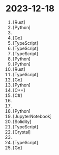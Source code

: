 # 2023-12-18

1. [](https://github.comundefined "Rust implementation of Namada, a Proof-of-Stake L1 for interchain asset-agnostic privacy") [Rust]
2. [](https://github.comundefined "") [Python]
3. [](https://github.comundefined "Outfit Anyone: Ultra-high quality virtual try-on for Any Clothing and Any Person") 
4. [](https://github.comundefined "The universal proxy platform") [Go]
5. [](https://github.comundefined "") [TypeScript]
6. [](https://github.comundefined "🤖 Lobe Chat - an open-source, high-performance chatbot framework that supports speech synthesis, multimodal, and extensible Function Call plugin system. Supports one-click free deployment of your private ChatGPT/LLM web application.") [TypeScript]
7. [](https://github.comundefined "Self-hosted photo and video backup solution directly from your mobile phone.") [TypeScript]
8. [](https://github.comundefined "A unified framework for 3D content generation.") [Python]
9. [](https://github.comundefined "Official repo for VGen: a holistic video generation ecosystem for video generation building on diffusion models") [Python]
10. [](https://github.comundefined "👁‍🗨 Rare and exotic sats") [Rust]
11. [](https://github.comundefined "Build an event organization web app like Eventbrite or Meetup with authentication, event management, search, filtering, categories, checkout, and payments using Next JS 14, Tailwind CSS, Shadcn, React Hook Form, Zod, Uploadthing, React-Datepicker, Mongoose, Clerk, and Stripe.") [TypeScript]
12. [](https://github.comundefined "World's most advanced database DevOps and CI/CD for Developer, DBA and Platform Engineering teams. The GitLab for database DevOps") [Go]
13. [](https://github.comundefined "Zulip server and web application. Open-source team chat that helps teams stay productive and focused.") [Python]
14. [](https://github.comundefined "Distribute and run LLMs with a single file.") [C++]
15. [](https://github.comundefined "Develop Desktop, Embedded, Mobile and WebAssembly apps with C# and XAML. The most popular .NET Foundation community project.") [C#]
16. [](https://github.comundefined "ai副业赚钱大集合，教你如何利用ai做一些副业项目，赚取更多额外收益。") 
17. [](https://github.comundefined "") 
18. [](https://github.comundefined "All things prompt engineering") [Python]
19. [](https://github.comundefined "") [JupyterNotebook]
20. [](https://github.comundefined "The ultimate, most advanced, security, DeFi, assembly, web3 auditor course ever created.") [Solidity]
21. [](https://github.comundefined "自动抓取更新iptv源 Autoupdate iptv sources") [TypeScript]
22. [](https://github.comundefined "Invidious is an alternative front-end to YouTube") [Crystal]
23. [](https://github.comundefined "A list of Free Software network services and web applications which can be hosted on your own servers") 
24. [](https://github.comundefined "🧩 A beautiful library with SVG logos. Built with Sveltekit & Tailwind CSS.") [TypeScript]
25. [](https://github.comundefined "Get up and running with Llama 2 and other large language models locally") [Go]
